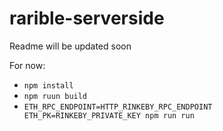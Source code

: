 # rarible-serverside

Readme will be updated soon

For now:
- `npm install`
- `npm ruun build`
- `ETH_RPC_ENDPOINT=HTTP_RINKEBY_RPC_ENDPOINT ETH_PK=RINKEBY_PRIVATE_KEY npm run run`